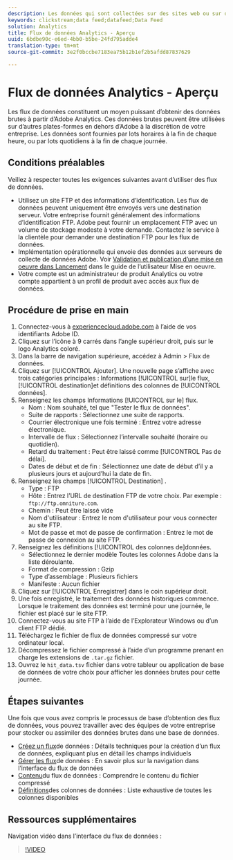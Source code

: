 ```yaml
---
description: Les données qui sont collectées sur des sites web ou sur des applications mobiles, ou qui sont chargées à l’aide de sources de données ou d’API de services web, sont traitées et stockées dans Data Warehouse d’Adobe. Ces données brutes constituent le jeu de données utilisé par Adobe Analytics.
keywords: clickstream;data feed;datafeed;Data Feed
solution: Analytics
title: Flux de données Analytics - Aperçu
uuid: 6bdbe90c-e6ed-4bb0-b5be-24fd795adde4
translation-type: tm+mt
source-git-commit: 3e2f0bccbe7183ea75b12b1ef2b5afdd87837629

---
```



# Flux de données Analytics - Aperçu

Les flux de données constituent un moyen puissant d’obtenir des données brutes à partir d’Adobe Analytics. Ces données brutes peuvent être utilisées sur d’autres plates-formes en dehors d’Adobe à la discrétion de votre entreprise. Les données sont fournies par lots horaires à la fin de chaque heure, ou par lots quotidiens à la fin de chaque journée.

## Conditions préalables

Veillez à respecter toutes les exigences suivantes avant d’utiliser des flux de données.

* Utilisez un site FTP et des informations d’identification. Les flux de données peuvent uniquement être envoyés vers une destination serveur. Votre entreprise fournit généralement des informations d’identification FTP. Adobe peut fournir un emplacement FTP avec un volume de stockage modeste à votre demande. Contactez le service à la clientèle pour demander une destination FTP pour les flux de données.
* Implémentation opérationnelle qui envoie des données aux serveurs de collecte de données Adobe. Voir [Validation et publication d’une mise en oeuvre dans Lancement](../../implement/implement-with-launch/validate-publish-prod.md) dans le guide de l’utilisateur Mise en oeuvre.
* Votre compte est un administrateur de produit Analytics ou votre compte appartient à un profil de produit avec accès aux flux de données.

## Procédure de prise en main

1. Connectez-vous à [experiencecloud.adobe.com](https://experiencecloud.adobe.com) à l’aide de vos identifiants Adobe ID.
2. Cliquez sur l’icône à 9 carrés dans l’angle supérieur droit, puis sur le logo Analytics coloré.
3. Dans la barre de navigation supérieure, accédez à Admin &gt; Flux de données.
4. Cliquez sur [!UICONTROL Ajouter]. Une nouvelle page s’affiche avec trois catégories principales : Informations [!UICONTROL sur]le flux, [!UICONTROL destination]et définitions des colonnes de [!UICONTROL données].
5. Renseignez les champs Informations [!UICONTROL sur le] flux.
   * Nom : Nom souhaité, tel que "Tester le flux de données".
   * Suite de rapports : Sélectionnez une suite de rapports.
   * Courrier électronique une fois terminé : Entrez votre adresse électronique.
   * Intervalle de flux : Sélectionnez l’intervalle souhaité (horaire ou quotidien).
   * Retard du traitement : Peut être laissé comme [!UICONTROL Pas de délai].
   * Dates de début et de fin : Sélectionnez une date de début d’il y a plusieurs jours et aujourd’hui la date de fin.
6. Renseignez les champs [!UICONTROL Destination] .
   * Type : FTP
   * Hôte : Entrez l’URL de destination FTP de votre choix. Par exemple : `ftp://ftp.omniture.com`.
   * Chemin : Peut être laissé vide
   * Nom d'utilisateur : Entrez le nom d'utilisateur pour vous connecter au site FTP.
   * Mot de passe et mot de passe de confirmation : Entrez le mot de passe de connexion au site FTP.
7. Renseignez les définitions [!UICONTROL des colonnes de]données.
   * Sélectionnez le dernier modèle Toutes les colonnes Adobe dans la liste déroulante.
   * Format de compression : Gzip
   * Type d’assemblage : Plusieurs fichiers
   * Manifeste : Aucun fichier
8. Cliquez sur [!UICONTROL Enregistrer] dans le coin supérieur droit.
9. Une fois enregistré, le traitement des données historiques commence. Lorsque le traitement des données est terminé pour une journée, le fichier est placé sur le site FTP.
10. Connectez-vous au site FTP à l’aide de l’Explorateur Windows ou d’un client FTP dédié.
11. Téléchargez le fichier de flux de données compressé sur votre ordinateur local.
12. Décompressez le fichier compressé à l’aide d’un programme prenant en charge les extensions de `.tar.gz` fichier.
13. Ouvrez le `hit_data.tsv` fichier dans votre tableur ou application de base de données de votre choix pour afficher les données brutes pour cette journée.

## Étapes suivantes

Une fois que vous avez compris le processus de base d’obtention des flux de données, vous pouvez travailler avec des équipes de votre entreprise pour stocker ou assimiler des données brutes dans une base de données.

* [Créez un flux](create-feed.md)de données : Détails techniques pour la création d’un flux de données, expliquant plus en détail les champs individuels
* [Gérer les flux](df-manage-feeds.md)de données : En savoir plus sur la navigation dans l’interface du flux de données
* [Contenu](c-df-contents/datafeeds-contents.md)du flux de données : Comprendre le contenu du fichier compressé
* [Définitions](c-df-contents/datafeeds-reference.md)des colonnes de données : Liste exhaustive de toutes les colonnes disponibles

## Ressources supplémentaires

Navigation vidéo dans l’interface du flux de données :

> [!VIDEO](https://www.youtube.com/watch?v=m_fb--gNtR4)
